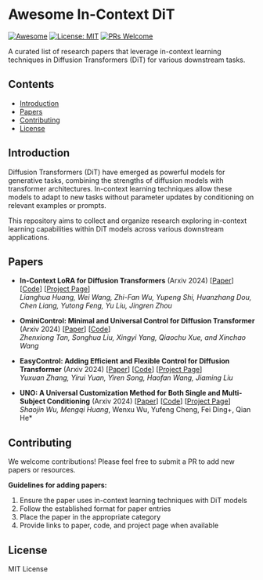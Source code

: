 # Awesome In-Context DiT

[![Awesome](https://awesome.re/badge.svg)](https://awesome.re)
[![License: MIT](https://img.shields.io/badge/License-MIT-yellow.svg)](https://opensource.org/licenses/MIT)
[![PRs Welcome](https://img.shields.io/badge/PRs-welcome-brightgreen.svg?style=flat-square)](http://makeapullrequest.com)

A curated list of research papers that leverage in-context learning techniques in Diffusion Transformers (DiT) for various downstream tasks.

## Contents

- [Introduction](#introduction)
- [Papers](#papers)
- [Contributing](#contributing)
- [License](#license)

## Introduction

Diffusion Transformers (DiT) have emerged as powerful models for generative tasks, combining the strengths of diffusion models with transformer architectures. In-context learning techniques allow these models to adapt to new tasks without parameter updates by conditioning on relevant examples or prompts.

This repository aims to collect and organize research exploring in-context learning capabilities within DiT models across various downstream applications.

## Papers

- **In-Context LoRA for Diffusion Transformers** (Arxiv 2024) [[Paper](https://arxiv.org/abs/2504.02160)] [[Code](https://github.com/ali-vilab/In-Context-LoRA)] [[Project Page](https://ali-vilab.github.io/In-Context-LoRA-Page)]  
  *Lianghua Huang, Wei Wang, Zhi-Fan Wu, Yupeng Shi, Huanzhang Dou, Chen Liang, Yutong Feng, Yu Liu, Jingren Zhou*
  
- **OminiControl: Minimal and Universal Control for Diffusion Transformer** (Arxiv 2024) [[Paper](https://arxiv.org/abs/2504.02160)] [[Code](https://github.com/Yuanshi9815/OminiControl)]  
  *Zhenxiong Tan, Songhua Liu, Xingyi Yang, Qiaochu Xue, and Xinchao Wang*
  
- **EasyControl: Adding Efficient and Flexible Control for Diffusion Transformer** (Arxiv 2024) [[Paper](https://arxiv.org/pdf/2503.07027)] [[Code](https://github.com/Xiaojiu-z/EasyControl)] [[Project Page](https://easycontrolproj.github.io/)]  
  *Yuxuan Zhang, Yirui Yuan, Yiren Song, Haofan Wang, Jiaming Liu*

- **UNO: A Universal Customization Method for Both Single and Multi-Subject Conditioning** (Arxiv 2024) [[Paper](https://arxiv.org/abs/2504.02160)] [[Code](https://github.com/bytedance/UNO)] [[Project Page](https://bytedance.github.io/UNO/)]  
  *Shaojin Wu, Mengqi Huang*, Wenxu Wu, Yufeng Cheng, Fei Ding+, Qian He*
  

## Contributing

We welcome contributions! Please feel free to submit a PR to add new papers or resources.

**Guidelines for adding papers:**
1. Ensure the paper uses in-context learning techniques with DiT models
2. Follow the established format for paper entries
3. Place the paper in the appropriate category
4. Provide links to paper, code, and project page when available

## License

MIT License
